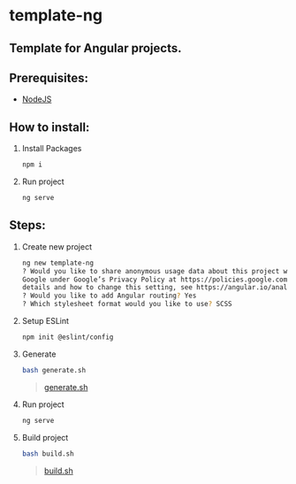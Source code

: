 <!--! If you are using this as a template, please replace 'template-ng' in all files to your 'PROJECT_NAME'! -->
# template-ng
Template for Angular projects.
---

## Prerequisites:
- [NodeJS](https://nodejs.org/)

## How to install:
1. Install Packages
    ```bash
    npm i
    ```
2. Run project
    ```bash
    ng serve
    ```

## Steps:
1. Create new project
    ```bash
    ng new template-ng
    ? Would you like to share anonymous usage data about this project with the Angular Team at
    Google under Google’s Privacy Policy at https://policies.google.com/privacy. For more
    details and how to change this setting, see https://angular.io/analytics. No
    ? Would you like to add Angular routing? Yes
    ? Which stylesheet format would you like to use? SCSS
    ```

2. Setup ESLint
    ```bash
    npm init @eslint/config
    ```

3. Generate
    ```bash
    bash generate.sh
    ```

    > [generate.sh](/generate.sh)
4. Run project
    ```bash
    ng serve
    ```

5. Build project
    ```bash
    bash build.sh
    ```

    > [build.sh](/build.sh)
